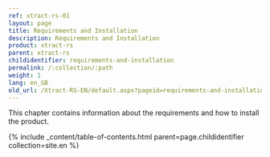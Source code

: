 ```yaml
---
ref: xtract-rs-01
layout: page
title: Requirements and Installation
description: Requirements and Installation
product: xtract-rs
parent: xtract-rs
childidentifier: requirements-and-installation
permalink: /:collection/:path
weight: 1
lang: en_GB
old_url: /Xtract-RS-EN/default.aspx?pageid=requirements-and-installation
---
```


This chapter contains information about the requirements and how to install the product.

{% include _content/table-of-contents.html parent=page.childidentifier collection=site.en %}